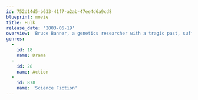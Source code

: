 ```yaml
---
id: 752d14d5-b633-41f7-a2ab-47ee4d6a9cd8
blueprint: movie
title: Hulk
release_date: '2003-06-19'
overview: 'Bruce Banner, a genetics researcher with a tragic past, suffers massive radiation exposure in his laboratory that causes him to transform into a raging green monster when he gets angry.'
genres:
  -
    id: 18
    name: Drama
  -
    id: 28
    name: Action
  -
    id: 878
    name: 'Science Fiction'
---
```

